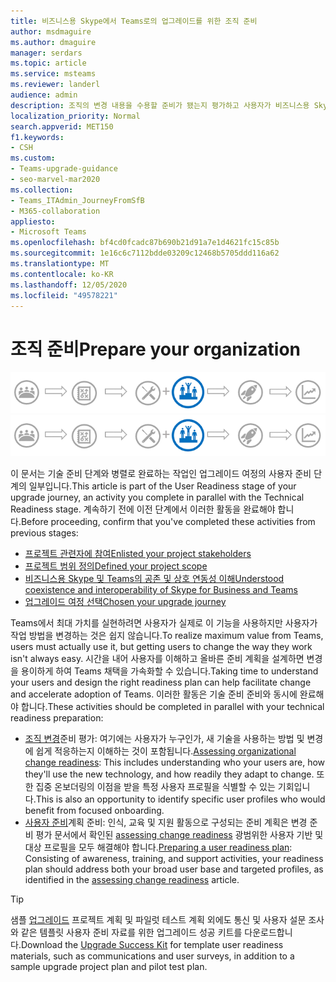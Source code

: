 ```yaml
---
title: 비즈니스용 Skype에서 Teams로의 업그레이드를 위한 조직 준비
author: msdmaguire
ms.author: dmaguire
manager: serdars
ms.topic: article
ms.service: msteams
ms.reviewer: landerl
audience: admin
description: 조직의 변경 내용을 수용할 준비가 됐는지 평가하고 사용자가 비즈니스용 Skype에서 Microsoft Teams로 업그레이드할 수 있도록 계획을 준비합니다.
localization_priority: Normal
search.appverid: MET150
f1.keywords:
- CSH
ms.custom:
- Teams-upgrade-guidance
- seo-marvel-mar2020
ms.collection:
- Teams_ITAdmin_JourneyFromSfB
- M365-collaboration
appliesto:
- Microsoft Teams
ms.openlocfilehash: bf4cd0fcadc87b690b21d91a7e1d4621fc15c85b
ms.sourcegitcommit: 1e16c6c7112bdde03209c12468b5705ddd116a62
ms.translationtype: MT
ms.contentlocale: ko-KR
ms.lasthandoff: 12/05/2020
ms.locfileid: "49578221"
---
```

# <a name="prepare-your-organization"></a><span data-ttu-id="b0f4c-103">조직 준비</span><span class="sxs-lookup"><span data-stu-id="b0f4c-103">Prepare your organization</span></span>

<span data-ttu-id="b0f4c-104">![사용자 준비 단계에 강조를 두는 업그레이드 여정의 단계](media/upgrade-banner-user-readiness.png "사용자 준비 단계에 강조를 두는 업그레이드 여정의 단계")</span><span class="sxs-lookup"><span data-stu-id="b0f4c-104">![Stages of the upgrade journey, with emphasis on User Readiness stage](media/upgrade-banner-user-readiness.png "Stages of the upgrade journey, with emphasis on the User Readiness stage")</span></span>

<span data-ttu-id="b0f4c-105">이 문서는 기술 준비 단계와 병렬로 완료하는 작업인 업그레이드 여정의 사용자 준비 단계의 일부입니다.</span><span class="sxs-lookup"><span data-stu-id="b0f4c-105">This article is part of the User Readiness stage of your upgrade journey, an activity you complete in parallel with the Technical Readiness stage.</span></span> <span data-ttu-id="b0f4c-106">계속하기 전에 이전 단계에서 이러한 활동을 완료해야 합니다.</span><span class="sxs-lookup"><span data-stu-id="b0f4c-106">Before proceeding, confirm that you've completed these activities from previous stages:</span></span>

- [<span data-ttu-id="b0f4c-107">프로젝트 관련자에 참여</span><span class="sxs-lookup"><span data-stu-id="b0f4c-107">Enlisted your project stakeholders</span></span>](upgrade-enlist-stakeholders.md)
- [<span data-ttu-id="b0f4c-108">프로젝트 범위 정의</span><span class="sxs-lookup"><span data-stu-id="b0f4c-108">Defined your project scope</span></span>](https://aka.ms/SkypetoTeams-Scope)
- [<span data-ttu-id="b0f4c-109">비즈니스용 Skype 및 Teams의 공존 및 상호 연동성 이해</span><span class="sxs-lookup"><span data-stu-id="b0f4c-109">Understood coexistence and interoperability of Skype for Business and Teams</span></span>](https://aka.ms/SkypeToTeams-Coexist)
- [<span data-ttu-id="b0f4c-110">업그레이드 여정 선택</span><span class="sxs-lookup"><span data-stu-id="b0f4c-110">Chosen your upgrade journey</span></span>](upgrade-and-coexistence-of-skypeforbusiness-and-teams.md)

<span data-ttu-id="b0f4c-111">Teams에서 최대 가치를 실현하려면 사용자가 실제로 이 기능을 사용하지만 사용자가 작업 방법을 변경하는 것은 쉽지 않습니다.</span><span class="sxs-lookup"><span data-stu-id="b0f4c-111">To realize maximum value from Teams, users must actually use it, but getting users to change the way they work isn't always easy.</span></span> <span data-ttu-id="b0f4c-112">시간을 내어 사용자를 이해하고 올바른 준비 계획을 설계하면 변경을 용이하게 하여 Teams 채택을 가속화할 수 있습니다.</span><span class="sxs-lookup"><span data-stu-id="b0f4c-112">Taking time to understand your users and design the right readiness plan can help facilitate change and accelerate adoption of Teams.</span></span> <span data-ttu-id="b0f4c-113">이러한 활동은 기술 준비 준비와 동시에 완료해야 합니다.</span><span class="sxs-lookup"><span data-stu-id="b0f4c-113">These activities should be completed in parallel with your technical readiness preparation:</span></span>

- <span data-ttu-id="b0f4c-114">[조직 변경](https://aka.ms/OrgReadiness)준비 평가: 여기에는 사용자가 누구인가, 새 기술을 사용하는 방법 및 변경에 쉽게 적응하는지 이해하는 것이 포함됩니다.</span><span class="sxs-lookup"><span data-stu-id="b0f4c-114">[Assessing organizational change readiness](https://aka.ms/OrgReadiness): This includes understanding who your users are, how they'll use the new technology, and how readily they adapt to change.</span></span> <span data-ttu-id="b0f4c-115">또한 집중 온보더링의 이점을 받을 특정 사용자 프로필을 식별할 수 있는 기회입니다.</span><span class="sxs-lookup"><span data-stu-id="b0f4c-115">This is also an opportunity to identify specific user profiles who would benefit from focused onboarding.</span></span>
- <span data-ttu-id="b0f4c-116">[사용자 준비](https://aka.ms/UserReadinessPlan)계획 준비: 인식, 교육 및 지원 활동으로 구성되는 준비 계획은 변경 준비 평가 문서에서 확인된 [assessing change readiness](https://aka.ms/OrgReadiness) 광범위한 사용자 기반 및 대상 프로필을 모두 해결해야 합니다.</span><span class="sxs-lookup"><span data-stu-id="b0f4c-116">[Preparing a user readiness plan](https://aka.ms/UserReadinessPlan): Consisting of awareness, training, and support activities, your readiness plan should address both your broad user base and targeted profiles, as identified in the [assessing change readiness](https://aka.ms/OrgReadiness) article.</span></span>

> [!Tip]
> <span data-ttu-id="b0f4c-117">샘플 [업그레이드](https://aka.ms/UpgradeSuccessKit) 프로젝트 계획 및 파일럿 테스트 계획 외에도 통신 및 사용자 설문 조사와 같은 템플릿 사용자 준비 자료를 위한 업그레이드 성공 키트를 다운로드합니다.</span><span class="sxs-lookup"><span data-stu-id="b0f4c-117">Download the [Upgrade Success Kit](https://aka.ms/UpgradeSuccessKit) for template user readiness materials, such as communications and user surveys, in addition to a sample upgrade project plan and pilot test plan.</span></span>
